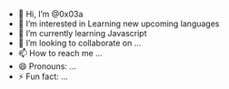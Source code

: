 - 👋 Hi, I’m @0x03a
- 👀 I’m interested in Learning new upcoming languages
- 🌱 I’m currently learning Javascript
- 💞️ I’m looking to collaborate on ...
- 📫 How to reach me ...
- 😄 Pronouns: ...
- ⚡ Fun fact: ...

<!---
0x03a/0x03a is a ✨ special ✨ repository because its `README.md` (this file) appears on your GitHub profile.
You can click the Preview link to take a look at your changes.
--->
